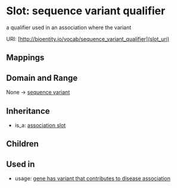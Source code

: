 # Slot: sequence variant qualifier


a qualifier used in an association where the variant

URI: [http://bioentity.io/vocab/sequence_variant_qualifier](slot_uri)
## Mappings

## Domain and Range

None -> [sequence variant](SequenceVariant.md)
## Inheritance

 *  is_a: [association slot](association_slot.md)
## Children

## Used in

 *  usage: [gene has variant that contributes to disease association](GeneHasVariantThatContributesToDiseaseAssociation.md)
